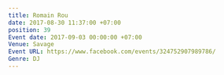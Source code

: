 ```yaml
---
title: Romain Rou
date: 2017-08-30 11:37:00 +07:00
position: 39
Event date: 2017-09-03 00:00:00 +07:00
Venue: Savage
Event URL: https://www.facebook.com/events/324752907989786/
Genre: DJ
---
```


